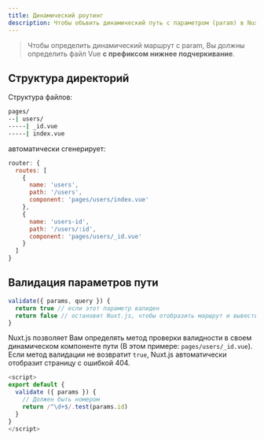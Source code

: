 ```yaml
---
title: Динамический роутинг
description: Чтобы объвить динамический путь с параметром (param) в Nuxt.js, вам необходимо создать Vue файл с префиксом: _
---
```


> Чтобы определить динамический маршрут с param, Вы должны определить файл Vue **с префиксом нижнее подчеркивание**.

## Структура директорий

Структура файлов:

```bash
pages/
--| users/
-----| _id.vue
-----| index.vue
```

автоматически сгенерирует:

```js
router: {
  routes: [
    {
      name: 'users',
      path: '/users',
      component: 'pages/users/index.vue'
    },
    {
      name: 'users-id',
      path: '/users/:id',
      component: 'pages/users/_id.vue'
    }
  ]
}
```

## Валидация параметров пути

```js
validate({ params, query }) {
  return true // если этот параметр валиден
  return false // остановит Nuxt.js, чтобы отобразить маршрут и вывести на экран страницу ошибки
}
```

Nuxt.js позволяет Вам определять метод проверки валидности в своем динамическом компоненте пути (В этом примере: `pages/users/_id.vue`).
Если метод валидации не возвратит `true`, Nuxt.js автоматически отобразит страницу с ошибкой 404.

```js
<script>
export default {
  validate ({ params }) {
    // Должен быть номером
    return /^\d+$/.test(params.id)
  }
}
</script>
```
